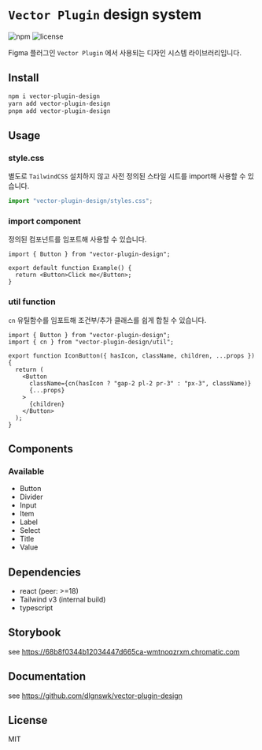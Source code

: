 # `Vector Plugin` design system

![npm](https://img.shields.io/npm/v/vector-plugin-design?label=npm)
![license](https://img.shields.io/npm/l/vector-plugin-design)

Figma 플러그인 `Vector Plugin` 에서 사용되는 디자인 시스템 라이브러리입니다.

## Install

```bash
npm i vector-plugin-design
yarn add vector-plugin-design
pnpm add vector-plugin-design
```

## Usage

### style.css

별도로 `TailwindCSS` 설치하지 않고 사전 정의된 스타일 시트를 import해 사용할 수 있습니다.

```ts
import "vector-plugin-design/styles.css";
```

### import component

정의된 컴포넌트를 임포트해 사용할 수 있습니다.

```tsx
import { Button } from "vector-plugin-design";

export default function Example() {
  return <Button>Click me</Button>;
}
```

### util function

`cn` 유틸함수를 임포트해 조건부/추가 클래스를 쉽게 합칠 수 있습니다.

```tsx
import { Button } from "vector-plugin-design";
import { cn } from "vector-plugin-design/util";

export function IconButton({ hasIcon, className, children, ...props }) {
  return (
    <Button
      className={cn(hasIcon ? "gap-2 pl-2 pr-3" : "px-3", className)}
      {...props}
    >
      {children}
    </Button>
  );
}
```

## Components

### Available

- Button
- Divider
- Input
- Item
- Label
- Select
- Title
- Value

## Dependencies

- react (peer: >=18)
- Tailwind v3 (internal build)
- typescript

## Storybook

see https://68b8f0344b12034447d665ca-wmtnoqzrxm.chromatic.com

## Documentation

see https://github.com/dlgnswk/vector-plugin-design

## License

MIT
